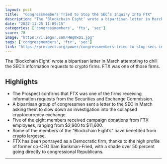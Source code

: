 ```yaml
---
layout: post
title:  "Congressmembers Tried to Stop the SEC’s Inquiry Into FTX"
description: "The ‘Blockchain Eight’ wrote a bipartisan letter in March attempting to chill the SEC’s information requests to crypto firms. FTX was one of those firms."
date: "2022-11-25 11:09:15"
categories: ['congressmembers', 'ftx', 'sec']
score: 78
image: "https://i.imgur.com/HWqWxQ1.jpg"
tags: ['congressmembers', 'ftx', 'sec']
link: "https://prospect.org/power/congressmembers-tried-to-stop-secs-inquiry-into-ftx/"
---
```


The ‘Blockchain Eight’ wrote a bipartisan letter in March attempting to chill the SEC’s information requests to crypto firms. FTX was one of those firms.

## Highlights

- The Prospect confirms that FTX was one of the firms receiving information requests from the Securities and Exchange Commission.
- A bipartisan group of congressmen sent a letter to the SEC in March asking them to slow down an investigation into the collapsed cryptocurrency exchange.
- Five of the eight members received campaign donations from FTX employees, ranging from $2,900 to $11,600.
- Some of the members of the “Blockchain Eight’s” have benefited from crypto largesse.
- FTX has been portrayed as a Democratic firm, thanks to the high profile of former co-CEO Sam Bankman-Fried, with a shade over 50 percent going directly to congressional Republicans.

---
